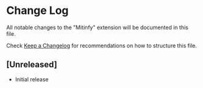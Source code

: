 # Change Log

All notable changes to the "Mitinfy" extension will be documented in this file.

Check [Keep a Changelog](http://keepachangelog.com/) for recommendations on how to structure this file.

## [Unreleased]

- Initial release